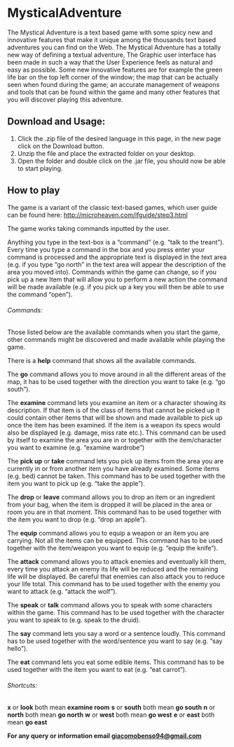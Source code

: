 # MysticalAdventure

The Mystical Adventure is a text based game with some spicy new and innovative features that make it unique among the thousands text based adventures you can find on the Web. The Mystical Adventure has a totally new way of defining a textual adventure, The Graphic user interface has been made in such a way that the User Experience feels as natural and easy as possible. Some new innovative features are for example the green life bar on the top left corner of the window; the map that can be actually seen when found during the game; an accurate management of weapons and tools that can be found within the game and many other features that you will discover playing this adventure.

## Download and Usage:

1. Click the .zip file of the desired language in this page, in the new page click on the Download button.
2. Unzip the file and place the extracted folder on your desktop.
3. Open the folder and double click on the .jar file, you should now be able to start playing.

## How to play

The game is a variant of the classic text-based games, which user guide can be found here: 
http://microheaven.com/ifguide/step3.html

The game works taking commands inputted by the user.

Anything you type in the text-box is a “command” (e.g. “talk to the treant”).
Every time you type a command in the box and you press enter your command is processed and the appropriate text is displayed in the text area (e.g. if you type “go north” in the text area will appear the description of the area you moved into).
Commands within the game can change, so if you pick up a new Item that will allow you to perform a new action the command will be made available (e.g. if you pick up a key you will then be able to use the command “open”).

###### Commands:

Those listed below are the available commands when you start the game, other commands might be discovered and made available while playing the game.

There is a **help** command that shows all the available commands.

The **go** command allows you to move around in all the different areas of the map, it has to be used together with the direction you want to take (e.g. “go south”).

The **examine** command lets you examine an item or a character showing its description. 
If that item is of the class of items that cannot be picked up it could contain other items that will be shown and made available to pick up once the item has been examined.
If the item is a weapon its specs would also be displayed (e.g. damage, miss rate etc.).
This command can be used by itself to examine the area you are in or  together with the item/character you want to examine (e.g. “examine wardrobe”)

The **pick up** or **take** command lets you pick up items from the area you are currently in or from another item you have already examined. 
Some items (e.g. bed) cannot be taken.
This command has to be used together with the item you want to pick up (e.g. “take the apple”).

The **drop** or **leave** command allows you to drop an item or an ingredient from your bag, when the item is dropped it will be placed in the area or room you are in that moment.
This command has to be used together with the item you want to drop (e.g. “drop an apple”).

The **equip** command allows you to equip a weapon or an item you are carrying.
Not all the items can be equipped.
This command has to be used together with the item/weapon you want to equip (e.g. “equip the knife”).

The **attack** command allows you to attack enemies and eventually kill them, every time you attack an enemy its life will be reduced and the remaining life will be displayed.
Be careful that enemies can also attack you to reduce your life total.
This command has to be used together with the enemy you want to attack (e.g. “attack the wolf”).

The **speak** or **talk** command allows you to speak with some characters within the game.
This command has to be used together with the character you want to speak to (e.g. speak to the druid).

The **say** command lets you say a word or a sentence loudly.
This command has to be used together with the word/sentence you want to say (e.g. “say hello”).

The **eat** command lets you eat some edible items.
This command has to be used together with the item you want to eat (e.g. “eat carrot”).

###### Shortcuts: 

**x** or **look** both mean **examine room** 
**s** or **south** both mean **go south** 
**n** or **north** both mean **go north** 
**w** or **west** both mean **go west** 
**e** or **east** both mean **go east** 


**For any query or information email giacomobenso94@gmail.com**
